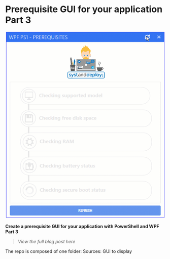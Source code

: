 # Prerequisite GUI for your application Part 3
![alt text](https://github.com/damienvanrobaeys/PS1_WPF_PrerequisitesGUI_2/blob/master/Sources/GIF/KO.gif)

**Create a prerequisite GUI for your application with PowerShell and WPF Part 3**

> *View the full blog post here*

The repo is composed of one folder:
Sources: GUI to display
